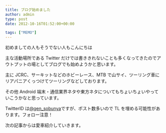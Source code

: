 ```yaml
---
title: ブログ始めました
author: admin
type: post
date: 2012-10-16T01:52:00+00:00

tags: ["MEMO"]
---
```


初めましての人もそうでない人もこんにちは

主な活動場所である Twitter だけでは書ききれないことも多くなってきたのでアウトプットの場としてブログでも始めようかと思います。

主に JCRC、サーキットなどのホビーレース、MTB で山サイ、ツーリング車にリアパニアくっつけてツーリングなどしております。

その他 Android 端末・通信業界ネタや東方ネタについてもちょいちょいやっていこうかなと思っています。

TwitterID は<a href="https://twitter.com/gen_sobunya" target="_blank">@gen_sobunya</a>ですが、ポスト数多いので TL を埋める可能性があります。フォロー注意！

次の記事からは愛車紹介していきます。
